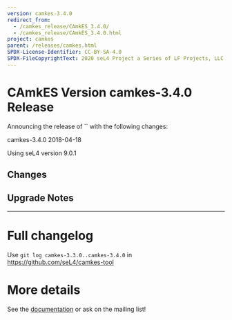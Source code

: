 ```yaml
---
version: camkes-3.4.0
redirect_from:
  - /camkes_release/CAmkES_3.4.0/
  - /camkes_release/CAmkES_3.4.0.html
project: camkes
parent: /releases/camkes.html
SPDX-License-Identifier: CC-BY-SA-4.0
SPDX-FileCopyrightText: 2020 seL4 Project a Series of LF Projects, LLC.
---
```

# CAmkES Version camkes-3.4.0 Release


Announcing the release of `` with the following changes:

camkes-3.4.0 2018-04-18

Using seL4 version 9.0.1

## Changes


## Upgrade Notes
---


# Full changelog
 Use `git log camkes-3.3.0..camkes-3.4.0` in
<https://github.com/seL4/camkes-tool>

# More details
 See the
[documentation](https://github.com/seL4/camkes-tool/blob/camkes-3.4.0/docs/index.md)
or ask on the mailing list!
